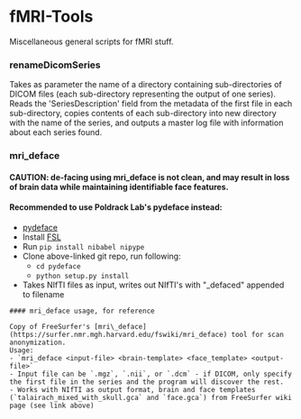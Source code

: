 # fMRI-Tools
Miscellaneous general scripts for fMRI stuff.

### renameDicomSeries
Takes as parameter the name of a directory containing sub-directories of DICOM files (each sub-directory representing the output of one series).
Reads the 'SeriesDescription' field from the metadata of the first file in each sub-directory, copies contents of each sub-directory into new directory with the name of the series, and outputs a master log file with information about each series found.

### mri_deface

#### CAUTION: de-facing using mri_deface is not clean, and may result in loss of brain data while maintaining identifiable face features.
#### Recommended to use Poldrack Lab's pydeface instead:
- [pydeface](https://github.com/poldracklab/pydeface)
- Install [FSL](https://fsl.fmrib.ox.ac.uk/fsl/fslwiki/FslInstallation/Linux)
- Run `pip install nibabel nipype`
- Clone above-linked git repo, run following:
    - `cd pydeface`
    - `python setup.py install`
- Takes NIfTI files as input, writes out NIfTI's with "_defaced" appended to filename

~~~~~~~~~~~~~~~~~~~~~~~~~~~~~~~~~~~~~~~~~~~~~~~~~~~~~~~~~~~~~~~~~~~~~~~~~~~~~~~~~~~~~
#### mri_deface usage, for reference

Copy of FreeSurfer's [mri\_deface](https://surfer.nmr.mgh.harvard.edu/fswiki/mri_deface) tool for scan anonymization.
Usage:
- `mri_deface <input-file> <brain-template> <face_template> <output-file>`
- Input file can be `.mgz`, `.nii`, or `.dcm` - if DICOM, only specify the first file in the series and the program will discover the rest.
- Works with NIfTI as output format, brain and face templates (`talairach_mixed_with_skull.gca` and `face.gca`) from FreeSurfer wiki page (see link above)

